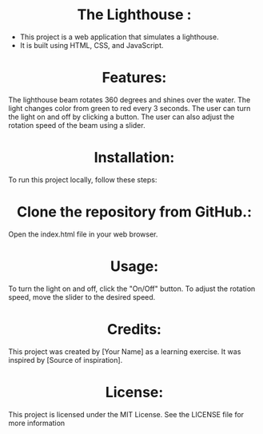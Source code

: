 

<h1 align="center"> The Lighthouse :</h1>

- This project is a web application that simulates a lighthouse. 
- It is built using HTML, CSS, and JavaScript.

<h1 align="center"> Features:</h1>

The lighthouse beam rotates 360 degrees and shines over the water.
The light changes color from green to red every 3 seconds.
The user can turn the light on and off by clicking a button.
The user can also adjust the rotation speed of the beam using a slider.
<h1 align="center"> Installation:</h1>

To run this project locally, follow these steps:

<h1 align="center"> Clone the repository from GitHub.:</h1>

Open the index.html file in your web browser.
<h1 align="center"> Usage:</h1>

To turn the light on and off, click the "On/Off" button. To adjust the rotation speed, move the slider to the desired speed.

<h1 align="center"> Credits:</h1>

This project was created by [Your Name] as a learning exercise. It was inspired by [Source of inspiration].
<h1 align="center"> License:</h1>
This project is licensed under the MIT License. See the LICENSE file for more information
